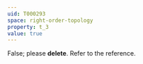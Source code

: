 ```yaml
---
uid: T000293
space: right-order-topology
property: t_3
value: true
---
```

False; please **delete**. Refer to the reference.

